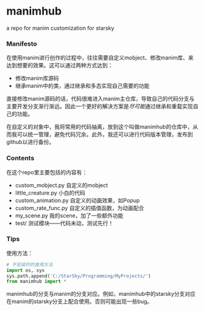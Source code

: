 # manimhub

a repo for manim customization for starsky

### Manifesto

在使用manim进行创作的过程中，往往需要自定义mobject、修改manim库、来达到想要的效果。这可以通过两种方式达到：

+ 修改manim库源码
+ 继承manim中的类，通过继承和多态实现自己需要的功能

直接修改manim源码的话，代码很难进入manim主仓库，导致自己的代码分支与主要开发分支渐行渐远。因此一个更好的解决方案是*尽可能*通过继承和重载实现自己的功能。

在自定义的对象中，我将常用的代码抽离，放到这个叫做manimhub的仓库中，从而我可以统一管理，避免代码冗余。此外，我还可以进行代码版本管理，发布到github以进行备份。

### Contents

在这个repo里主要包括的内容有：

+ custom_mobject.py 自定义的mobject
+ little_creature.py 小白的代码 
+ custom_animation.py 自定义的动画效果，如Popup
+ custom_rate_func.py 自定义的插值函数，为动画配合
+ my_scene.py 我的scene，加了一些额外功能
+ test/ 测试模块——代码未动，测试先行！

### Tips

使用方法：

```python
# 不安装时的食用方法
import os, sys
sys.path.append('C:/StarSky/Programming/MyProjects/')
from manimhub import *
```

manimhub的分支与manim的分支对应。例如，manimhub中的starsky分支对应在manim的starsky分支上配合使用。否则可能出现一些bug。